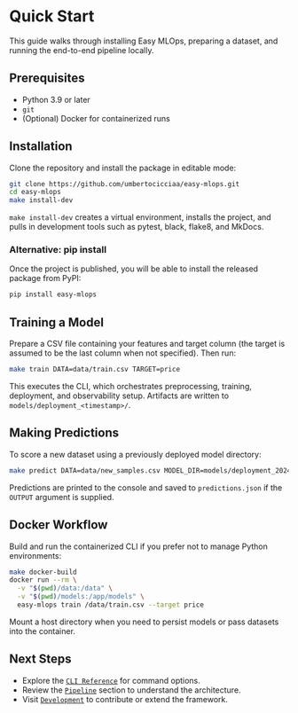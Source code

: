 # Quick Start

This guide walks through installing Easy MLOps, preparing a dataset, and running the end-to-end pipeline locally.

## Prerequisites

- Python 3.9 or later
- `git`
- (Optional) Docker for containerized runs

## Installation

Clone the repository and install the package in editable mode:

```bash
git clone https://github.com/umbertocicciaa/easy-mlops.git
cd easy-mlops
make install-dev
```

`make install-dev` creates a virtual environment, installs the project, and pulls in development tools such as pytest, black, flake8, and MkDocs.

### Alternative: pip install

Once the project is published, you will be able to install the released package from PyPI:

```bash
pip install easy-mlops
```

## Training a Model

Prepare a CSV file containing your features and target column (the target is assumed to be the last column when not specified). Then run:

```bash
make train DATA=data/train.csv TARGET=price
```

This executes the CLI, which orchestrates preprocessing, training, deployment, and observability setup. Artifacts are written to `models/deployment_<timestamp>/`.

## Making Predictions

To score a new dataset using a previously deployed model directory:

```bash
make predict DATA=data/new_samples.csv MODEL_DIR=models/deployment_20240101_120000 OUTPUT=predictions.json
```

Predictions are printed to the console and saved to `predictions.json` if the `OUTPUT` argument is supplied.

## Docker Workflow

Build and run the containerized CLI if you prefer not to manage Python environments:

```bash
make docker-build
docker run --rm \
  -v "$(pwd)/data:/data" \
  -v "$(pwd)/models:/app/models" \
  easy-mlops train /data/train.csv --target price
```

Mount a host directory when you need to persist models or pass datasets into the container.

## Next Steps

- Explore the [`CLI Reference`](cli.md) for command options.
- Review the [`Pipeline`](pipeline.md) section to understand the architecture.
- Visit [`Development`](development.md) to contribute or extend the framework.
